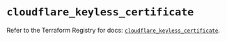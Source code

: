 # `cloudflare_keyless_certificate`

Refer to the Terraform Registry for docs: [`cloudflare_keyless_certificate`](https://registry.terraform.io/providers/cloudflare/cloudflare/4.50.0/docs/resources/keyless_certificate).

